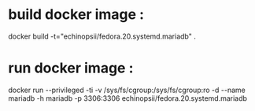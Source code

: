 build docker image :
====================

docker build -t="echinopsii/fedora.20.systemd.mariadb" .

run docker image :
==================

docker run --privileged -ti -v /sys/fs/cgroup:/sys/fs/cgroup:ro -d --name mariadb -h mariadb -p 3306:3306 echinopsii/fedora.20.systemd.mariadb
